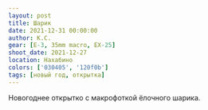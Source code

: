 ```yaml
---
layout: post
title: Шарик
date: 2021-12-31 00:00:00
author: К.С.
gear: [E-3, 35mm macro, EX-25]
shoot_date: 2021-12-27
location: Нахабино
colors: ['030405', '120f0b']
tags: [новый год, открытка]
---
```

Новогоднее открытко с макрофоткой ёлочного шарика.
